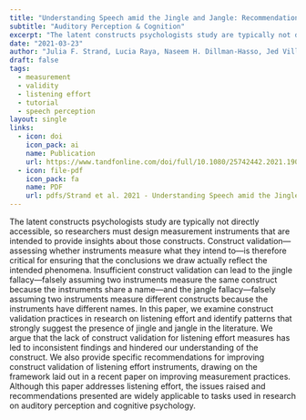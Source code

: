 ```yaml
---
title: "Understanding Speech amid the Jingle and Jangle: Recommendations for Improving Measurement Practices in Listening Effort Research"
subtitle: "Auditory Perception & Cognition"
excerpt: "The latent constructs psychologists study are typically not directly accessible, so researchers must design measurement instruments that are intended to provide insights about those constructs. Construct validation—assessing whether instruments measure what they intend to—is therefore critical for ensuring that the conclusions we draw actually reflect the intended phenomena. Insufficient construct validation can lead to the jingle fallacy—falsely assuming two instruments measure the same construct because the instruments share a name—and the jangle fallacy—falsely assuming two instruments measure different constructs because the instruments have different names. In this paper, we examine construct validation practices in research on listening effort and identify patterns that strongly suggest the presence of jingle and jangle in the literature. We argue that the lack of construct validation for listening effort measures has led to inconsistent findings and hindered our understanding of the construct. We also provide specific recommendations for improving construct validation of listening effort instruments, drawing on the framework laid out in a recent paper on improving measurement practices. Although this paper addresses listening effort, the issues raised and recommendations presented are widely applicable to tasks used in research on auditory perception and cognitive psychology."
date: "2021-03-23"
author: "Julia F. Strand, Lucia Raya, Naseem H. Dillman-Hasso, Jed Villanueva, and Violet A. Brown"
draft: false
tags:
  - measurement
  - validity
  - listening effort
  - tutorial
  - speech perception 
layout: single
links:
  - icon: doi
    icon_pack: ai
    name: Publication
    url: https://www.tandfonline.com/doi/full/10.1080/25742442.2021.1903293
  - icon: file-pdf
    icon_pack: fa
    name: PDF
    url: pdfs/Strand et al. 2021 - Understanding Speech amid the Jingle and Jangle - R ... ions for Improving Measurement Practices in Listening Effort Research.pdf
---
```


The latent constructs psychologists study are typically not directly accessible, so researchers must design measurement instruments that are intended to provide insights about those constructs. Construct validation—assessing whether instruments measure what they intend to—is therefore critical for ensuring that the conclusions we draw actually reflect the intended phenomena. Insufficient construct validation can lead to the jingle fallacy—falsely assuming two instruments measure the same construct because the instruments share a name—and the jangle fallacy—falsely assuming two instruments measure different constructs because the instruments have different names. In this paper, we examine construct validation practices in research on listening effort and identify patterns that strongly suggest the presence of jingle and jangle in the literature. We argue that the lack of construct validation for listening effort measures has led to inconsistent findings and hindered our understanding of the construct. We also provide specific recommendations for improving construct validation of listening effort instruments, drawing on the framework laid out in a recent paper on improving measurement practices. Although this paper addresses listening effort, the issues raised and recommendations presented are widely applicable to tasks used in research on auditory perception and cognitive psychology.